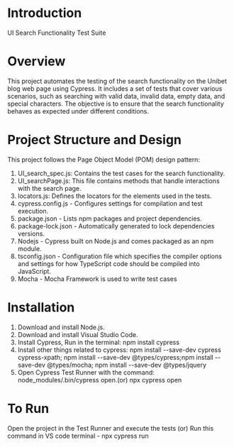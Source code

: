 # Introduction
UI Search Functionality Test Suite

# Overview
This project automates the testing of the search functionality on the Unibet blog web page using Cypress. It includes a set of tests that cover various scenarios, such as searching with valid data, invalid data, empty data, and special characters. The objective is to ensure that the search functionality behaves as expected under different conditions.

# Project Structure and Design
This project follows the Page Object Model (POM) design pattern:
1. UI_search_spec.js: Contains the test cases for the search functionality.
2. UI_searchPage.js: This file contains methods that handle interactions with the search page.
3. locators.js: Defines the locators for the elements used in the tests.
4. cypress.config.js - Configures settings for compilation and test execution.
5. package.json - Lists npm packages and project dependencies.
6. package-lock.json - Automatically generated to lock dependencies versions.
7. Nodejs - Cypress built on Node.js and comes packaged as an npm module.
8. tsconfig.json - Configuration file which specifies the compiler options and settings for how TypeScript code should be compiled into JavaScript. 
9. Mocha - Mocha Framework is used to write test cases

# Installation
1. Download and install Node.js.
2. Download and install Visual Studio Code.
3. Install Cypress, Run in the terminal: npm install cypress
4. Install other things related to cypress: npm install --save-dev cypress cypress-xpath; npm install --save-dev @types/cypress;npm install --save-dev @types/mocha; npm install --save-dev @types/jquery
5. Open Cypress Test Runner with the command: node_modules/.bin/cypress open.(or) npx cypress open

# To Run
Open the project in the Test Runner and execute the tests (or)
Run this command in VS code terminal - npx cypress run